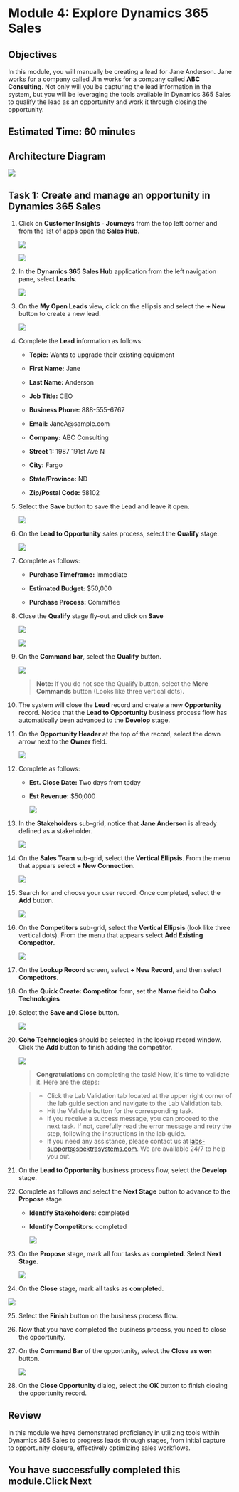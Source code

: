 # Module 4: Explore Dynamics 365 Sales

## Objectives

In this module, you will manually be creating a lead for Jane Anderson. Jane works for a company called Jim works for a company called **ABC Consulting**. Not only will you be capturing the lead information in the system, but you will be leveraging the tools available in Dynamics 365 Sales to qualify the lead as an opportunity and work it through closing the opportunity.

## Estimated Time: 60 minutes

## Architecture Diagram

   ![](./media/mod3.png)

## Task 1: Create and manage an opportunity in Dynamics 365 Sales 

1. Click on **Customer Insights - Journeys** from the top left corner and from the list of apps open the **Sales Hub**.

   ![](./media/pp290.png)

   ![](./media/pp291.png)

1. In the **Dynamics 365 Sales Hub** application from the left navigation pane, select **Leads**.

   ![](./media/pp29.png)

1. On the **My Open Leads** view, click on the ellipsis and select the **+ New** button to create a new lead.

   ![](./media/pp30.png)

1. Complete the **Lead** information as follows:

	- **Topic:** Wants to upgrade their existing equipment 

	- **First Name:** Jane

	- **Last Name:** Anderson 

	- **Job Title:** CEO

	- **Business Phone:** 888-555-6767

	- **Email:** JaneA<inject key="DeploymentID" enableCopy="false" />@sample.com

	- **Company:** ABC Consulting 

	- **Street 1:** 1987 191st Ave N

	- **City:** Fargo

	- **State/Province:** ND

	- **Zip/Postal Code:** 58102

1. Select the **Save** button to save the Lead and leave it open.

   ![](./media/pp31.png)

1. On the **Lead to Opportunity** sales process, select the **Qualify** stage.

   ![](./media/pp32.png)

1. Complete as follows:

	- **Purchase Timeframe:** Immediate

	- **Estimated Budget:** $50,000

	- **Purchase Process:** Committee

1. Close the **Qualify** stage fly-out and click on **Save**

   ![](./media/pp33.png)

   ![](./media/pp34.png)

1. On the **Command bar**, select the **Qualify** button.

    ![](./media/pp35.png)
 
     > **Note:** If you do not see the Qualify button, select the **More Commands** button (Looks like three vertical dots).

1. The system will close the **Lead** record and create a new **Opportunity** record. Notice that the **Lead to Opportunity** business process flow has automatically been advanced to the **Develop** stage.

1. On the **Opportunity Header** at the top of the record, select the down arrow next to the **Owner** field.

    ![](./media/pp3610.png)

1. Complete as follows:

   - **Est. Close Date:** Two days from today

   - **Est Revenue:** $50,000

        ![](./media/pp37.png)

1. In the **Stakeholders** sub-grid, notice that **Jane Anderson** is already defined as a stakeholder.

    ![](./media/pp38.png)

1. On the **Sales Team** sub-grid, select the **Vertical Ellipsis**. From the menu that appears select **+ New Connection**.

   ![](./media/pp39.png)

1. Search for and choose your user record. Once completed, select the **Add** button.

   ![](./media/pp40.png)

1. On the **Competitors** sub-grid, select the **Vertical Ellipsis** (look like three vertical dots). From the menu that appears select **Add Existing Competitor**.

   ![](./media/pp41.png)

1. On the **Lookup Record** screen, select **+ New Record**, and then select **Competitors**.

1. On the **Quick Create: Competitor** form, set the **Name** field to **Coho Technologies**

1. Select the **Save and Close** button.

   ![](./media/pp42.png)

1. **Coho Technologies** should be selected in the lookup record window. Click the **Add** button to finish adding the competitor.

   ![](./media/pp43.png)

	>**Congratulations** on completing the task! Now, it's time to validate it. Here are the steps:
	
	 > - Click the Lab Validation tab located at the upper right corner of the lab guide section and navigate to the Lab Validation tab.
	 > - Hit the Validate button for the corresponding task.
	 > - If you receive a success message, you can proceed to the next task. If not, carefully read the error message and retry the step, following the instructions in the lab guide.
	 > - If you need any assistance, please contact us at labs-support@spektrasystems.com. We are available 24/7 to help you out.
	
	<validation step="e642cac3-71d8-4e18-bd24-30c694802a39" />

21. On the **Lead to Opportunity** business process flow, select the **Develop** stage.

22. Complete as follows and select the **Next Stage** button to advance to the **Propose** stage.

	- **Identify Stakeholders**: completed

	- **Identify Competitors**: completed

         ![](./media/pp44.png)

23. On the **Propose** stage, mark all four tasks as **completed**. Select **Next Stage**.

    ![](./media/pp45.png)

24. On the **Close** stage, mark all tasks as **completed**.

   ![](./media/pp46.png)

25. Select the **Finish** button on the business process flow.

26. Now that you have completed the business process, you need to close the opportunity.

27. On the **Command Bar** of the opportunity, select the **Close as won** button.

    ![](./media/pp47.png)

28. On the **Close Opportunity** dialog, select the **OK** button to finish closing the opportunity record.

## Review

In this module we have demonstrated proficiency in utilizing tools within Dynamics 365 Sales to progress leads through stages, from initial capture to opportunity closure, effectively optimizing sales workflows.

## You have successfully completed this module.Click Next
